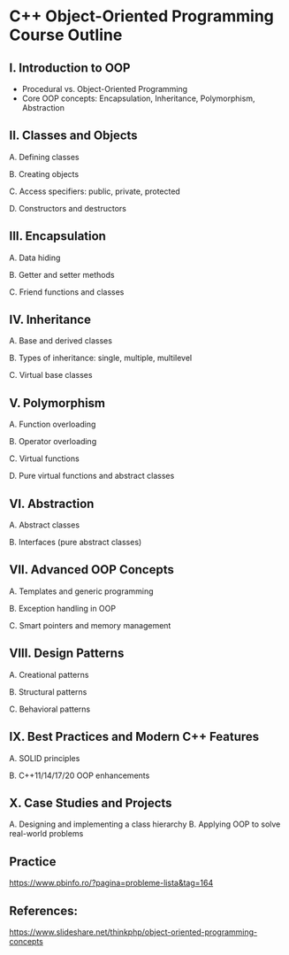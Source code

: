 # C++ Object-Oriented Programming Course Outline

## I. Introduction to OOP
   - Procedural vs. Object-Oriented Programming
   - Core OOP concepts: Encapsulation, Inheritance, Polymorphism, Abstraction

## II. Classes and Objects
   A. Defining classes
   
   B. Creating objects
   
   C. Access specifiers: public, private, protected
   
   D. Constructors and destructors

## III. Encapsulation
   A. Data hiding
   
   B. Getter and setter methods
   
   C. Friend functions and classes

## IV. Inheritance
   A. Base and derived classes
   
   B. Types of inheritance: single, multiple, multilevel
   
   C. Virtual base classes

## V. Polymorphism
   A. Function overloading
   
   B. Operator overloading
   
   C. Virtual functions
   
   D. Pure virtual functions and abstract classes

## VI. Abstraction
   A. Abstract classes
   
   B. Interfaces (pure abstract classes)

## VII. Advanced OOP Concepts
   A. Templates and generic programming
   
   B. Exception handling in OOP
   
   C. Smart pointers and memory management

## VIII. Design Patterns
   A. Creational patterns
   
   B. Structural patterns
   
   C. Behavioral patterns

## IX. Best Practices and Modern C++ Features
   A. SOLID principles
   
   B. C++11/14/17/20 OOP enhancements

## X. Case Studies and Projects
   A. Designing and implementing a class hierarchy
   B. Applying OOP to solve real-world problems
## Practice

https://www.pbinfo.ro/?pagina=probleme-lista&tag=164

## References:

https://www.slideshare.net/thinkphp/object-oriented-programming-concepts

